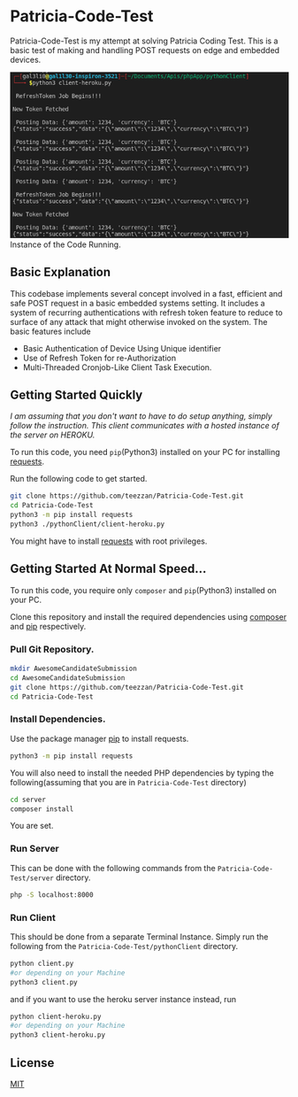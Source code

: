 # Patricia-Code-Test

Patricia-Code-Test is my attempt at solving Patricia Coding Test. This is a basic test of making and handling POST requests on edge and embedded devices.

![Image of Test](./phpapp.png)
Instance of the Code Running.

## Basic Explanation

This codebase implements several concept involved in a fast, efficient and safe POST request in a basic embedded systems setting. It includes a system of recurring authentications with refresh token feature to reduce to surface of any attack that might otherwise invoked on the system. The basic features include

- Basic Authentication of Device Using Unique identifier
- Use of Refresh Token for re-Authorization
- Multi-Threaded Cronjob-Like Client Task Execution.

## Getting Started Quickly

_I am assuming that you don't want to have to do setup anything, simply follow the instruction. This client communicates with a hosted instance of the server on HEROKU._

To run this code, you need `pip`(Python3) installed on your PC for installing [requests](https://requests.readthedocs.io/en/master/user/install/).

Run the following code to get started.

```bash
git clone https://github.com/teezzan/Patricia-Code-Test.git
cd Patricia-Code-Test
python3 -m pip install requests
python3 ./pythonClient/client-heroku.py

```

You might have to install [requests](https://requests.readthedocs.io/en/master/user/install/) with root privileges.

## Getting Started At Normal Speed...

To run this code, you require only `composer` and `pip`(Python3) installed on your PC.

Clone this repository and install the required dependencies using [composer](https://getcomposer.org/doc/00-intro.md) and [pip](https://pip.pypa.io/en/stable/) respectively.

### Pull Git Repository.

```bash
mkdir AwesomeCandidateSubmission
cd AwesomeCandidateSubmission
git clone https://github.com/teezzan/Patricia-Code-Test.git
cd Patricia-Code-Test

```

### Install Dependencies.

Use the package manager [pip](https://pip.pypa.io/en/stable/) to install requests.

```bash
python3 -m pip install requests
```

You will also need to install the needed PHP dependencies by typing the following(assuming that you are in `Patricia-Code-Test` directory)

```bash
cd server
composer install
```

You are set.

### Run Server

This can be done with the following commands from the `Patricia-Code-Test/server` directory.

```bash
php -S localhost:8000
```

### Run Client

This should be done from a separate Terminal Instance. Simply run
the following from the `Patricia-Code-Test/pythonClient` directory.

```bash
python client.py
#or depending on your Machine
python3 client.py
```

and if you want to use the heroku server instance instead, run

```bash
python client-heroku.py
#or depending on your Machine
python3 client-heroku.py
```

## License

[MIT](https://choosealicense.com/licenses/mit/)
